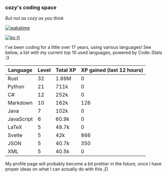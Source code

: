 ### cozy's coding space
*But not as cozy as you think*

[![wakatime](https://wakatime.com/badge/user/c0ba07bb-3421-41be-bd1a-d611e670f250.svg)](https://wakatime.com/@c0ba07bb-3421-41be-bd1a-d611e670f250)

[![ko-fi](https://ko-fi.com/img/githubbutton_sm.svg)](https://ko-fi.com/J3J75ITL4)

I've been coding for a little over 17 years, using various languages! See below, a list with my current top 10 used languages, powered by Code::Stats :3
    
| Language | Level | Total XP | XP gained (last 12 hours) |
| --- | --- | --- | --- |
| Rust | 32 | 1.69M | 0 |
| Python | 21 | 711k | 0 |
| C# | 12 | 252k | 0 |
| Markdown | 10 | 162k | 126 |
| Java | 7 | 102k | 0 |
| JavaScript | 6 | 60.9k | 0 |
| LaTeX | 5 | 49.7k | 0 |
| Svelte | 5 | 42k | 866 |
| JSON | 5 | 40.7k | 350 |
| XML | 5 | 40.5k | 0 |
    
My profile page will probably become a bit prettier in the future, once I have proper ideas on what I can actually do with this ;D